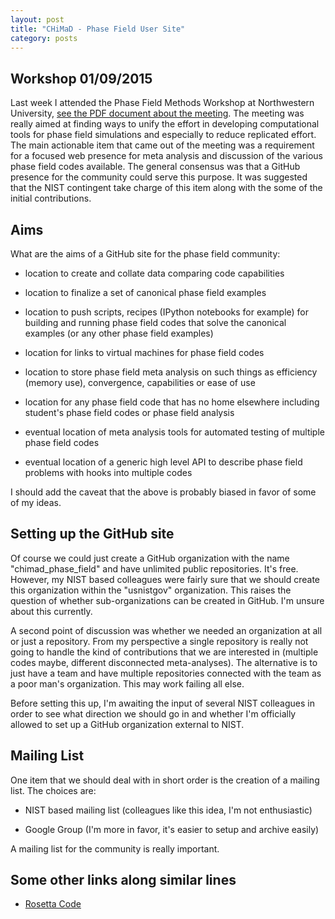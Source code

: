 ```yaml
---
layout: post
title: "CHiMaD - Phase Field User Site"
category: posts
---
```


## Workshop 01/09/2015

Last week I attended the Phase Field Methods Workshop at Northwestern
University,
[see the PDF document about the meeting](https://drive.google.com/file/d/0B4101gT3tHveaGhmajZ4cE1fQWM/view?usp=sharing). The
meeting was really aimed at finding ways to unify the effort in
developing computational tools for phase field simulations and
especially to reduce replicated effort. The main actionable item that
came out of the meeting was a requirement for a focused web presence
for meta analysis and discussion of the various phase field codes
available. The general consensus was that a GitHub presence for the
community could serve this purpose. It was suggested that the NIST
contingent take charge of this item along with the some of the initial
contributions.

## Aims

What are the aims of a GitHub site for the phase field community:

 * location to create and collate data comparing code capabilities

 * location to finalize a set of canonical phase field examples
 
 * location to push scripts, recipes (IPython notebooks for example)
   for building and running phase field codes that solve the canonical
   examples (or any other phase field examples)

 * location for links to virtual machines for phase field codes
 
 * location to store phase field meta analysis on such things as
   efficiency (memory use), convergence, capabilities or ease of use

 * location for any phase field code that has no home elsewhere
   including student's phase field codes or phase field analysis

 * eventual location of meta analysis tools for automated testing of
   multiple phase field codes

 * eventual location of a generic high level API to describe phase
   field problems with hooks into multiple codes

I should add the caveat that the above is probably biased in favor of
some of my ideas.

## Setting up the GitHub site

Of course we could just create a GitHub organization with the name
"chimad_phase_field" and have unlimited public repositories. It's
free. However, my NIST based colleagues were fairly sure that we
should create this organization within the "usnistgov"
organization. This raises the question of whether sub-organizations
can be created in GitHub. I'm unsure about this currently.

A second point of discussion was whether we needed an organization at
all or just a repository. From my perspective a single repository is
really not going to handle the kind of contributions that we are
interested in (multiple codes maybe, different disconnected
meta-analyses). The alternative is to just have a team and have
multiple repositories connected with the team as a poor man's
organization. This may work failing all else.

Before setting this up, I'm awaiting the input of several NIST
colleagues in order to see what direction we should go in and whether
I'm officially allowed to set up a GitHub organization external to
NIST.

## Mailing List

One item that we should deal with in short order is the creation of a
mailing list. The choices are:

 * NIST based mailing list (colleagues like this idea, I'm not enthusiastic)

 * Google Group (I'm more in favor, it's easier to setup and archive easily)

A mailing list for the community is really important.

## Some other links along similar lines

 * [Rosetta Code](http://rosettacode.org/wiki/Rosetta_Code)


